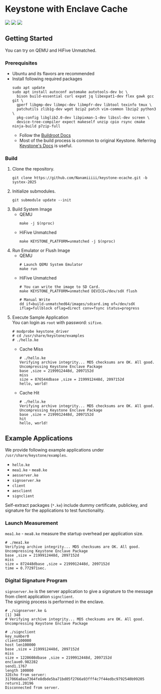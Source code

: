 # Keystone with Enclave Cache

[![](https://systex-workshop.github.io/2025/img/systexbadges-available.svg)](https://systex-workshop.github.io/2025/artifact.html)
[![](https://systex-workshop.github.io/2025/img/systexbadges-functional.svg)](https://systex-workshop.github.io/2025/artifact.html)
[![](https://systex-workshop.github.io/2025/img/systexbadges-reusable.svg)](https://systex-workshop.github.io/2025/artifact.html)

## Getting Started
You can try on QEMU and HiFive Unmatched.

### Prerequisites
- Ubuntu and its flavors are recommended
- Install following required packages
  ```
  sudo apt update
  sudo apt install autoconf automake autotools-dev bc \
    bison build-essential curl expat jq libexpat1-dev flex gawk gcc git \
    gperf libgmp-dev libmpc-dev libmpfr-dev libtool texinfo tmux \
    patchutils zlib1g-dev wget bzip2 patch vim-common lbzip2 python3 \
    pkg-config libglib2.0-dev libpixman-1-dev libssl-dev screen \
    device-tree-compiler expect makeself unzip cpio rsync cmake ninja-build p7zip-full
  ```
    - Follow the [Buildroot Docs](https://buildroot.org/downloads/manual/manual.html#requirement)
    - Most of the build process is common to original Keystone. Referring [Keystone's Docs](http://docs.keystone-enclave.org) is useful.

### Build
1. Clone the repository.
   ```
   git clone https://github.com/Nanamiiiii/keystone-ecache.git -b systex-2025
   ```
2. Initialize submodules.
   ```
   git submodule update --init
   ```
3. Build System Image
    - QEMU
      ```
      make -j $(nproc)
      ```
    - HiFive Unmatched
      ```
      make KEYSTONE_PLATFORM=unmatched -j $(nproc)
      ```
4. Run Emulator or Flush Image
    - QEMU
      ```
      # Launch QEMU System Emulator
      make run
      ```
    - HiFive Unmatched
      ```
      # You can write the image to SD Card.
      make KEYSTONE_PLATFORM=unmatched DEVICE=/dev/sdX flush

      # Manual Write
      dd if=build-unmatched64/images/sdcard.img of=/dev/sdX iflag=fullblock oflag=direct conv=fsync status=progress
      ```
5. Execute Sample Application  
   You can login as `root` with password: `sifive`.
   ```
   # modprobe keystone_driver
   # cd /usr/share/keystone/examples
   # ./hello.ke
   ```
    - Cache Miss
      ```
      # ./hello.ke
      Verifying archive integrity... MD5 checksums are OK. All good.
      Uncompressing Keystone Enclave Package
      base ,size = 2199912448d, 2097152d
      miss
      size = 876544dbase ,size = 2199912448d, 2097152d
      hello, world!
      ```
    - Cache Hit
      ```
      # ./hello.ke
      Verifying archive integrity... MD5 checksums are OK. All good.
      Uncompressing Keystone Enclave Package
      base ,size = 2199912448d, 2097152d
      hit
      hello, world!
      ```

## Example Applications
We provide following example applications under `/usr/share/keystone/examples`.
- `hello.ke`
- `mea1.ke` - `mea8.ke`
- `aesserver.ke`
- `signserver.ke`
- `client`
- `aesclient`
- `signclient`

Self-extract packages (`*.ke`) include dummy certificate, publickey, and signature for the applications to test functionality.

### Launch Measurement
`mea1.ke` - `mea8.ke` measure the startup overhead per application size.
```
# ./mea1.ke
Verifying archive integrity... MD5 checksums are OK. All good.
Uncompressing Keystone Enclave Package
base ,size = 2199912448d, 2097152d
miss
size = 872448dbase ,size = 2199912448d, 2097152d
time = 0.772971sec.
```

### Digital Signature Program
`signserver.ke` is the server application to give a signature to the message from client application `signclient`.  
The signinig process is performed in the enclave.

```
# ./signserver.ke &
[1] 348
# Verifying archive integrity... MD5 checksums are OK. All good.
Uncompressing Keystone Enclave Package

# ./signclient
key_number0
client100000
host len100000
base ,size = 2199912448d, 2097152d
miss
size = 1220608dbase ,size = 2199912448d, 2097152d
enclave0.982282
send1.1767
length 100000
32Echo from server: 317066a8aa7364fe8dbde5ba71bd05f2766a93fff4c7f44edbc9792540b99205
return1.20196
Disconnected from server.
```
